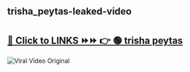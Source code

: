 
 ## trisha_peytas-leaked-video 

# <h2><a href="https://clipsfans.com/trisha_peytas&ref=git">🔗 Click to LINKS ⏩⏩ 👉 🟢 trisha peytas </a></h2>

<a href="https://clipsfans.com/trisha_peytas&ref=git" rel="nofollow" data-target="animated-image.originalLink"><img src="https://i.ibb.co.com/xMMVF88/686577567.gif" alt="Viral Video Original" style="max-width: 100%; display: inline-block;" data-target="animated-image.originalImage"></a>
